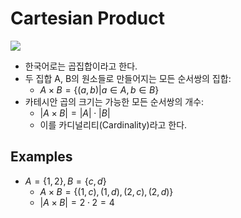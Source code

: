# Cartesian Product

![](https://upload.wikimedia.org/wikipedia/commons/thumb/4/4e/Cartesian_Product_qtl1.svg/1920px-Cartesian_Product_qtl1.svg.png)

* 한국어로는 곱집합이라고 한다.
* 두 집합 A, B의 원소들로 만들어지는 모든 순서쌍의 집합:
  * $`A \times B = \{ (a,b) | a \in A, b \in B \}`$
* 카테시안 곱의 크기는 가능한 모든 순서쌍의 개수:
  * $`| A \times B | = | A | \cdot | B |`$
  * 이를 카디널리티(Cardinality)라고 한다.
  
## Examples

* $`A = \{ 1, 2 \}, B = \{ c, d \}`$
  * $`A \times B = \{ (1, c), (1, d), (2, c), (2, d) \}`$
  * $`| A \times B | = 2 \cdot 2 = 4`$

